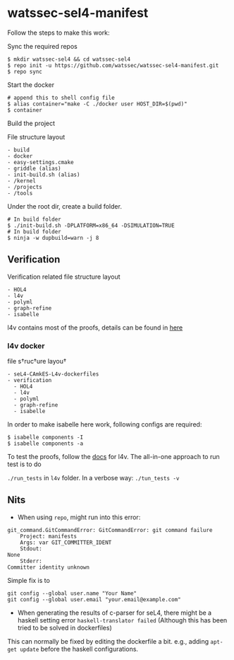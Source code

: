 # watssec-sel4-manifest

Follow the steps to make this work:

Sync the required repos

```
$ mkdir watssec-sel4 && cd watssec-sel4
$ repo init -u https://github.com/watssec/watssec-sel4-manifest.git
$ repo sync
```
Start the docker

```
# append this to shell config file
$ alias container="make -C ./docker user HOST_DIR=$(pwd)"
$ container
```

Build the project

File structure layout

```
- build
- docker
- easy-settings.cmake
- griddle (alias)
- init-build.sh (alias)
- /kernel
- /projects
- /tools
```

Under the root dir, create a build folder.

```
# In build folder
$ ./init-build.sh -DPLATFORM=x86_64 -DSIMULATION=TRUE 
# In build folder
$ ninja -w dupbuild=warn -j 8

```
## Verification

Verification related file structure layout

```
- HOL4
- l4v
- polyml
- graph-refine
- isabelle 
```

l4v contains most of the proofs, details can be found in [here](https://github.com/seL4/l4v/tree/master)

### l4v docker

file s†ruc†ure layou†

```
- seL4-CAmkES-L4v-dockerfiles
- verification
  - HOL4
  - l4v
  - polyml
  - graph-refine
  - isabelle 
```

In order to make isabelle here work, following configs are required:

```
$ isabelle components -I
$ isabelle components -a
```

To test the proofs, follow the [docs](https://github.com/seL4/l4v/blob/master/docs/setup.md) for l4v. The all-in-one approach to run test is to do 

`./run_tests` in `l4v` folder.
In a verbose way:
`./tun_tests -v`

## Nits

* When using `repo`, might run into this error: 

```
git_command.GitCommandError: GitCommandError: git command failure
    Project: manifests
    Args: var GIT_COMMITTER_IDENT
    Stdout:
None
    Stderr:
Committer identity unknown
```

Simple fix is to 

```
git config --global user.name "Your Name"
git config --global user.email "your.email@example.com"
```

* When generating the results of c-parser for seL4, there might be a haskell setting error `haskell-translator failed`
(Although this has been tried to be solved in dockerfiles)

This can normally be fixed by editing the dockerfile a bit. e.g., adding `apt-get update` before the haskell configurations.

